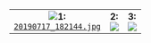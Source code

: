 |   |   |   |
| :-: | :-: | :-: |
![](./20190717_182144.jpg)**1:**<br>[`20190717_182144.jpg`](./20190717_182144.jpg) | **2:**<br>![](./20190717_182158.jpg) | **3:**<br>![](./20190717_182205.jpg) 
